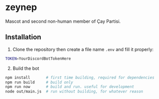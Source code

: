 # zeynep

Mascot and second non-human member of Çay Partisi.

## Installation

1. Clone the repository then create a file name `.env` and fill it properly:

```sh
TOKEN=YourDiscordBotTokenHere
```

2. Build the bot

```sh
npm install       # first time building, required for dependencies
npm run build     # build only
npm run now       # build and run. useful for development
node out/main.js  # run without building, for whatever reason
```
